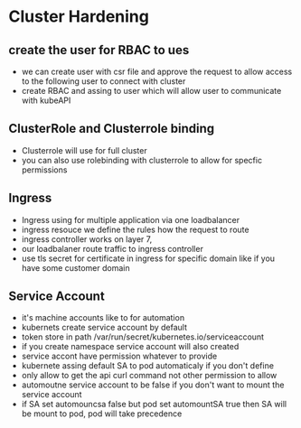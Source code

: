 # Cluster Hardening

## create the user for RBAC to ues

- we can create user with csr file and approve the request to allow access to the following user to connect with cluster
- create RBAC and assing to user which will allow user to communicate with kubeAPI

## ClusterRole and Clusterrole binding

- Clusterrole will use for full cluster
- you can also use rolebinding with clusterrole to allow for specfic permissions

## Ingress

- Ingress using for multiple application via one loadbalancer
- ingress resouce we define the rules how the request to route
- ingress controller works on layer 7,
- our loadbalaner route traffic to ingress controller
- use tls secret for certificate in ingress for specific domain like if you have some customer domain

## Service Account

- it's machine accounts like to for automation
- kubernets create service account by default
- token store in path /var/run/secret/kubernetes.io/serviceaccount
- if you create namespace service account will also created
- service accont have permission whatever to provide
- kubernete assing default SA to pod automaticaly if you don't define
- only allow to get the api curl command not other permission to allow
- automoutne service account to be false if you don't want to mount the service account
- if SA set automouncsa false but pod set automountSA true then SA will be mount to pod, pod will take precedence